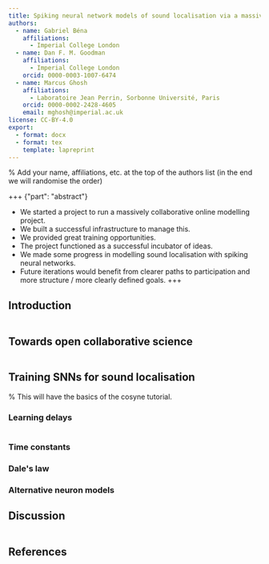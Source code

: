 ```yaml
---
title: Spiking neural network models of sound localisation via a massively collaborative process
authors:
  - name: Gabriel Béna
    affiliations:
      - Imperial College London
  - name: Dan F. M. Goodman
    affiliations:
      - Imperial College London
    orcid: 0000-0003-1007-6474
  - name: Marcus Ghosh
    affiliations:
      - Laboratoire Jean Perrin, Sorbonne Université, Paris
    orcid: 0000-0002-2428-4605
    email: mghosh@imperial.ac.uk
license: CC-BY-4.0
export:
  - format: docx
  - format: tex
    template: lapreprint
---
```


% Add your name, affiliations, etc. at the top of the authors list (in the end we will randomise the order)


+++ {"part": "abstract"}
* We started a project to run a massively collaborative online modelling project.
* We built a successful infrastructure to manage this.
* We provided great training opportunities.
* The project functioned as a successful incubator of ideas.
* We made some progress in modelling sound localisation with spiking neural networks.
* Future iterations would benefit from clearer paths to participation and more structure / more clearly defined goals. 
+++

## Introduction

```{include} sections/intro.md
```

## Towards open collaborative science 

```{include} sections/meta_science.md
```

## Training SNNs for sound localisation
% This will have the basics of the cosyne tutorial.

### Learning delays

```{include} sections/habashy.md
```

### Time constants

### Dale's law

### Alternative neuron models

## Discussion

```{include} sections/discussion.md
```

## References 

